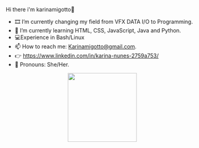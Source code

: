    Hi there i'm karinamigotto👋



- 🎞️ I’m currently changing my field from VFX DATA I/O to Programming.
- 📖 I’m currently learning HTML, CSS, JavaScript, Java and Python.
- 💻Experience in Bash/Linux
- 📫 How to reach me: Karinamigotto@gmail.com.
- 👉 https://www.linkedin.com/in/karina-nunes-2759a753/
- 💄 Pronouns: She/Her.
<div align="center">
  <a href="https://github.com/karinamigotto">
  <img height="180em" src="https://github-readme-stats.vercel.app/api?username=karinamigotto&show_icons=true&theme=dracula&include_all_commits=true&count_private=true"/>
 
</div>
